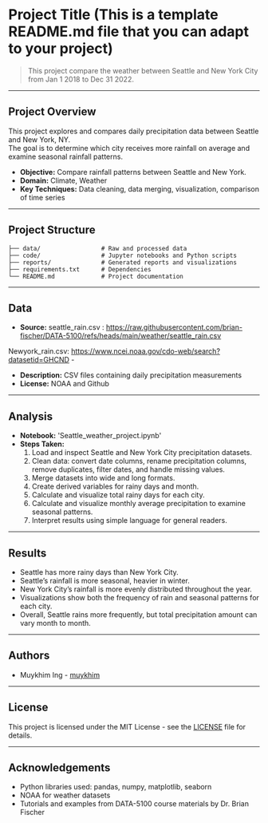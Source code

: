 # Project Title (This is a template README.md file that you can adapt to your project)

> This project compare the weather between Seattle and New York City from Jan 1 2018 to Dec 31 2022.

--- 

## Project Overview

This project explores and compares daily precipitation data between Seattle and New York, NY.  
The goal is to determine which city receives more rainfall on average and examine seasonal rainfall patterns.

- **Objective:** Compare rainfall patterns between Seattle and New York.
- **Domain:** Climate, Weather
- **Key Techniques:** Data cleaning, data merging, visualization, comparison of time series

---

## Project Structure

```
├── data/                 # Raw and processed data
├── code/                 # Jupyter notebooks and Python scripts
├── reports/              # Generated reports and visualizations
├── requirements.txt      # Dependencies
└── README.md             # Project documentation
```

---

## Data

- **Source:** 
seattle_rain.csv : https://raw.githubusercontent.com/brian-fischer/DATA-5100/refs/heads/main/weather/seattle_rain.csv

Newyork_rain.csv: https://www.ncei.noaa.gov/cdo-web/search?datasetid=GHCND - 

- **Description:** CSV files containing daily precipitation measurements
- **License:** NOAA and Github

---

## Analysis

- **Notebook:** 'Seattle_weather_project.ipynb'
- **Steps Taken:** 
    1. Load and inspect Seattle and New York City precipitation datasets. 
    2. Clean data: convert date columns, rename precipitation columns, remove duplicates, filter dates, and handle missing values.
    3. Merge datasets into wide and long formats.  
    4. Create derived variables for rainy days and month.  
    5. Calculate and visualize total rainy days for each city.  
    6. Calculate and visualize monthly average precipitation to examine seasonal patterns.  
    7. Interpret results using simple language for general readers.



---

## Results

- Seattle has more rainy days than New York City.  
- Seattle’s rainfall is more seasonal, heavier in winter.  
- New York City’s rainfall is more evenly distributed throughout the year.  
- Visualizations show both the frequency of rain and seasonal patterns for each city.
- Overall, Seattle rains more frequently, but total precipitation amount can vary month to month.

---

## Authors

- Muykhim Ing - [muykhim](https://github.com/muykhim)

---

## License

This project is licensed under the MIT License - see the [LICENSE](LICENSE) file for details.

---

## Acknowledgements

- Python libraries used: pandas, numpy, matplotlib, seaborn 
- NOAA for weather datasets
- Tutorials and examples from DATA-5100 course materials by Dr. Brian Fischer